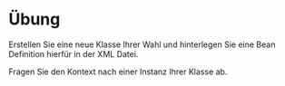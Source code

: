 # Übung

Erstellen Sie eine neue Klasse Ihrer Wahl und hinterlegen Sie eine Bean Definition hierfür in der XML
Datei.

Fragen Sie den Kontext nach einer Instanz Ihrer Klasse ab.
